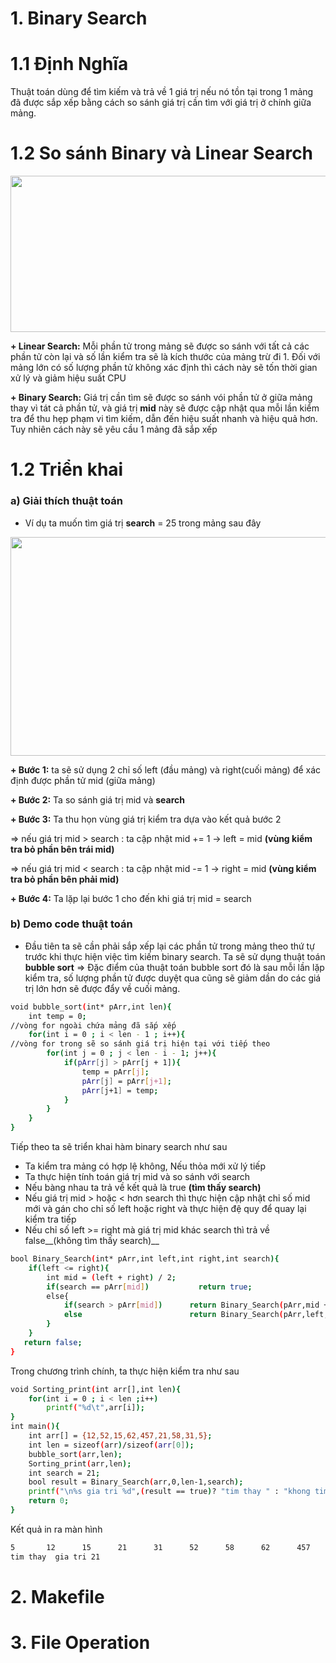 # 1. Binary Search
# 1.1 Định Nghĩa
Thuật toán dùng để tìm kiếm và trả về 1 giá trị nếu nó tồn tại trong 1 mảng đã được sắp xếp bằng cách so sánh giá trị cần tìm với giá trị ở chính giữa mảng.
# 1.2 So sánh Binary và Linear Search

<img src = "https://github.com/user-attachments/assets/d0eea437-3207-4bcc-91f0-54c30a8c3a6d" width = "700" height = "250">

__+ Linear Search:__ Mỗi phần tử trong mảng sẽ được so sánh với tất cả các phần tử còn lại và số lần kiểm tra sẽ là kích thước của mảng trừ đi 1. Đối với mảng lớn có số lượng phần tử không xác định thì cách này sẽ tốn thời gian xử lý và giảm hiệu suất CPU

__+ Binary Search:__ Giá trị cần tìm sẽ được so sánh vói phần tử ở giữa mảng thay vì tát cả phần tử, và giá trị __mid__ này sẽ được cập nhật qua mỗi lần kiểm tra để thu hẹp phạm vi tìm kiếm, dẫn đến hiệu suất nhanh và hiệu quả hơn. Tuy nhiên cách này sẽ yêu cầu 1 mảng đã sắp xếp
# 1.2 Triển khai 
### a) Giải thích thuật toán
+ Ví dụ ta muốn tìm giá trị __search__ =  25 trong mảng sau đây
<p align = "center">
<img src = "https://github.com/user-attachments/assets/0ee2ac98-9db3-4d50-8a59-6623c898f52d" width = "750" height = "350">

__+ Bước 1:__ ta sẽ sử dụng 2 chỉ số left (đầu mảng) và right(cuối mảng) để xác định được phần tử mid (giữa mảng)

__+ Bước 2:__ Ta so sánh giá trị mid và __search__

__+ Bước 3:__ Ta thu họn vùng giá trị kiểm tra dựa vào kết quả bước 2 

=> nếu giá trị mid > search : ta cập nhật mid += 1 -> left = mid __(vùng kiểm tra bỏ phần bên trái mid)__

=> nếu giá trị mid < search : ta cập nhật mid -= 1 -> right = mid  __(vùng kiểm tra bỏ phần bên phải mid)__

__+ Bước 4:__ Ta lặp lại bước 1 cho đến khi giá trị mid = search 

### b) Demo code thuật toán
+ Đầu tiên ta sẽ cần phải sắp xếp lại các phần tử trong mảng theo thứ tự trước khi thực hiện việc tìm kiếm binary search. Ta sẽ sử dụng thuật toán __bubble sort__ 
=> Đặc điểm của thuật toán bubble sort đó là sau mỗi lần lặp kiểm tra, số lượng phần tử được duyệt qua cũng sẽ giảm dần do các giá trị lớn hơn sẽ được đẩy về cuối mảng. 

```bash
void bubble_sort(int* pArr,int len){
    int temp = 0;
//vòng for ngoài chứa mảng đã sắp xếp
    for(int i = 0 ; i < len - 1 ; i++){
//vòng for trong sẽ so sánh giá trị hiện tại với tiếp theo
        for(int j = 0 ; j < len - i - 1; j++){
            if(pArr[j] > pArr[j + 1]){
                temp = pArr[j];
                pArr[j] = pArr[j+1];
                pArr[j+1] = temp;
            }
        }
    }
}
```
Tiếp theo ta sẽ triển khai hàm binary search như sau

+ Ta kiểm tra mảng có hợp lệ không, Nếu thỏa mới xử lý tiếp
+ Ta thực hiện tính toán giá trị mid và so sánh với search
+ Nếu bàng nhau ta trả về kết quả là true __(tìm thấy search)__
+ Nếu giá trị mid > hoặc < hơn search thì thực hiện cập nhật chỉ số mid mới và gán cho chỉ số left hoặc right và thực hiện đệ quy để quay lại kiểm tra tiếp
+ Nếu chỉ số left >= right mà giá trị mid khác search thì trả về false__(không tìm thấy search)__ 
    
```bash
bool Binary_Search(int* pArr,int left,int right,int search){
    if(left <= right){
        int mid = (left + right) / 2;
        if(search == pArr[mid])           return true;
        else{
            if(search > pArr[mid])      return Binary_Search(pArr,mid + 1,right,search);
            else                        return Binary_Search(pArr,left,mid - 1,search);
        }
    }
   return false;
}
```
Trong chương trình chính, ta thực hiện kiểm tra như sau
```bash
void Sorting_print(int arr[],int len){
    for(int i = 0 ; i < len ;i++)
        printf("%d\t",arr[i]);
}
int main(){
    int arr[] = {12,52,15,62,457,21,58,31,5};
    int len = sizeof(arr)/sizeof(arr[0]);
    bubble_sort(arr,len);
    Sorting_print(arr,len);
    int search = 21;
    bool result = Binary_Search(arr,0,len-1,search);
    printf("\n%s gia tri %d",(result == true)? "tim thay " : "khong tim thay",search);
    return 0;
}
```
Kết quả in ra màn hình
    
```bash
5       12      15      21      31      52      58      62      457
tim thay  gia tri 21
```
# 2. Makefile
# 3. File Operation